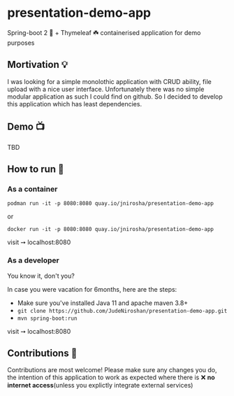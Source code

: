 # presentation-demo-app
Spring-boot 2 🚀 + Thymeleaf ☘️ containerised application for demo purposes

## Mortivation 💡

I was looking for a simple monolothic application with CRUD ability, file upload with a nice user interface. Unfortunately there was no simple modular application as such I could find on github. So I decided to develop this application which has least dependencies. 

## Demo 📺

TBD

## How to run 🏃

### As a container

```
podman run -it -p 8080:8080 quay.io/jnirosha/presentation-demo-app
```

or 

```
docker run -it -p 8080:8080 quay.io/jnirosha/presentation-demo-app
```

visit ➙ localhost:8080

### As a developer

You know it, don't you? 

In case you were vacation for 6months, here are the steps:

- Make sure you've installed Java 11 and apache maven 3.8+
- `git clone https://github.com/JudeNiroshan/presentation-demo-app.git`
-  `mvn spring-boot:run`

visit ➙ localhost:8080

## Contributions 🤝

Contributions are most welcome! Please make sure any changes you do, the intention of this application to work as expected where there is ❌ **no internet access**(unless you explictly integrate external services)
